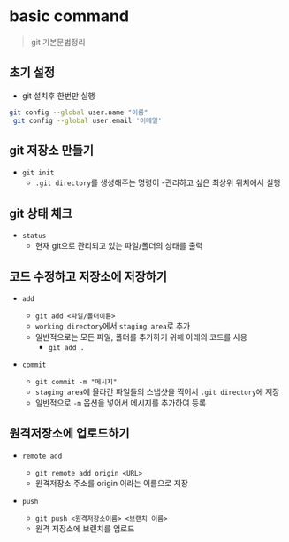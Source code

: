 # basic command
> git 기본문법정리

## 초기 설정
- git 설치후 한번만 실행
```bash
git config --global user.name "이름"
 git config --global user.email '이메일'
```
## git 저장소 만들기

- `git init`
    - `.git directory`를 생성해주는 명령어
    -관리하고 싶은 최상위 위치에서 실행
## git 상태 체크 

- `status`
    - 현재 git으로 관리되고 있는 파일/폴더의 상태를 출력

## 코드 수정하고 저장소에 저장하기

- `add`
    - `git add <파일/폴더이름>`
    - `working directory`에서 `staging area`로 추가
    - 일반적으로는 모든 파일, 폴더를 추가하기 위해 아래의 코드를 사용
        - `git add .`

- `commit`
    - `git commit -m "메시지"`
    - `staging area`에 올라간 파일들의 스냅샷을 찍어서 `.git directory`에 저장
    - 일반적으로 `-m` 옵션을 넣어서  메시지를 추가하여 등록

## 원격저장소에 업로드하기

- `remote add`
   - `git remote add origin <URL>`
   - 원격저장소 주소를 origin 이라는 이름으로 저장

- `push`
    - `git push <원격저장소이름> <브랜치 이름>`
    - 원격 저장소에 브랜치를 업로드